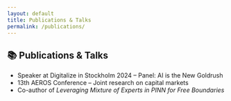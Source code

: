 ```yaml
---
layout: default
title: Publications & Talks
permalink: /publications/
---
```


## 📚 Publications & Talks

- Speaker at Digitalize in Stockholm 2024 – Panel: AI is the New Goldrush  
- 13th AEROS Conference – Joint research on capital markets  
- Co-author of *Leveraging Mixture of Experts in PINN for Free Boundaries*
